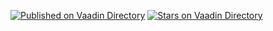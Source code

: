 [![Published on Vaadin  Directory](https://img.shields.io/badge/Vaadin%20Directory-published-00b4f0.svg)](https://vaadin.com/directory/component/depot)
[![Stars on Vaadin Directory](https://img.shields.io/vaadin-directory/star/depot.svg)](https://vaadin.com/directory/component/depot)
